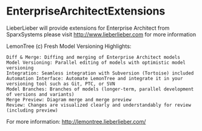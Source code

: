 # EnterpriseArchitectExtensions

LieberLieber will provide extensions for Enterprise Architect from SparxSystems
please visit http://www.lieberlieber.com for more information

LemonTree (c) Fresh Model Versioning 
Highlights:

    Diff & Merge: Diffing and merging of Enterprise Architect models
    Model Versioning: Parallel editing of models with optimistic model versioning
    Integration: Seamless integration with Subversion (Tortoise) included
    Automation Interface: Automate LemonTree and integrate it in your versioning tool such as Git, PTC, or SVN
    Model Branches: Branches of models (longer-term, parallel development of versions and variants)
    Merge Preview: Diagram merge and merge preview
    Review: Changes are visualized clearly and understandably for review (including preview)

For more information: http://lemontree.lieberlieber.com/

